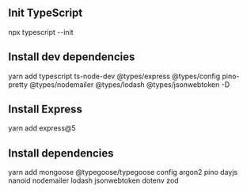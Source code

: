 ## Init TypeScript

npx typescript --init

## Install dev dependencies

yarn add typescript ts-node-dev @types/express @types/config pino-pretty @types/nodemailer @types/lodash @types/jsonwebtoken -D

## Install Express

yarn add express@5

## Install dependencies

yarn add mongoose @typegoose/typegoose config argon2 pino dayjs nanoid nodemailer lodash jsonwebtoken dotenv zod
